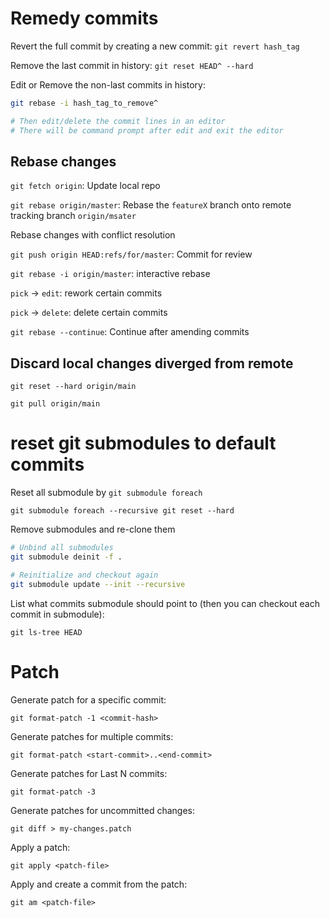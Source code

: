 
# Remedy commits

Revert the full commit by creating a new commit:
`git revert hash_tag`

Remove the last commit in history:
`git reset HEAD^ --hard`

Edit or Remove the non-last commits in history:
```bash
git rebase -i hash_tag_to_remove^

# Then edit/delete the commit lines in an editor
# There will be command prompt after edit and exit the editor
```

## Rebase changes

`git fetch origin`: Update local repo

`git rebase origin/master`: Rebase the `featureX` branch onto remote tracking branch `origin/msater`

Rebase changes with conflict resolution

`git push origin HEAD:refs/for/master`: Commit for review



`git rebase -i origin/master`: interactive rebase

`pick` -> `edit`: rework certain commits

`pick` -> `delete`: delete certain commits

`git rebase --continue`: Continue after amending commits

## Discard local changes diverged from remote

`git reset --hard origin/main`

`git pull origin/main`

# reset git submodules to default commits

Reset all submodule by `git submodule foreach`

`git submodule foreach --recursive git reset --hard`



Remove submodules and re-clone them

```bash
# Unbind all submodules
git submodule deinit -f .

# Reinitialize and checkout again
git submodule update --init --recursive
```



List what commits submodule should point to (then you can checkout each commit in submodule):

`git ls-tree HEAD`



# Patch

Generate patch for a specific commit:

`git format-patch -1 <commit-hash>`



Generate patches for multiple commits:

`git format-patch <start-commit>..<end-commit>`



Generate patches for Last N commits:

`git format-patch -3`



Generate patches for uncommitted changes:

`git diff > my-changes.patch`



Apply a patch:

`git apply <patch-file>`



Apply and create a commit from the patch:

`git am <patch-file>`

